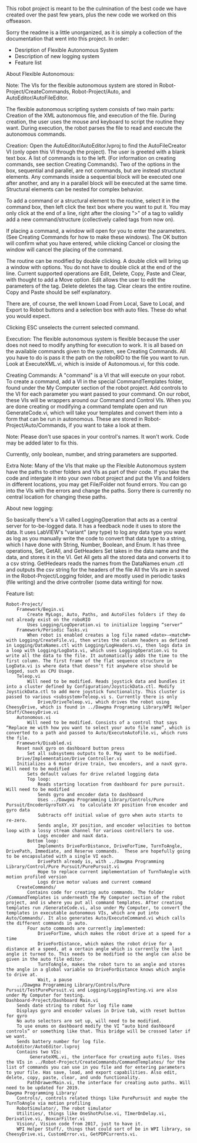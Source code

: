 ﻿This robot project is meant to be the culmination of the best code we have created over the past few years, plus the new code we worked on this offseason. 

Sorry the readme is a little unorganized, as it is simply a collection of the documentation that went into this project. In order:

* Desription of Flexible Autonomous System
* Description of new logging system
* Feature list



About Flexible Autonomous:

Note: The VIs for the flexible autonomous system are stored in Robot-Project/CreateCommands, Robot-Project/Auto, and AutoEditor/AutoFileEditor.
 
The flexible autonomous scripting system consists of two main parts: Creation of the XML autonomous file, and execution of the file. During creation, the user uses the mouse and keyboard to script the routine they want. During execution, the robot parses the file to read and execute the autonomous commands. 

Creation:
Open the AutoEditor/AutoEditor.lvproj to find the AutoFileCreator VI (only open this VI through the project). The user is greeted with a blank text box. A list of commands is to the left. (For information on creating commands, see section Creating Commands). Two of the options in the box, sequential and parallel, are not commands, but are instead structural elements. Any commands inside a sequential block will be executed one after another, and any in a parallel block will be executed at the same time. Structural elements can be nested for complex behavior. 

To add a command or a structural element to the routine, select it in the command box, then left click the text box where you want to put it. You may only click at the end of a line, right after the closing ">" of a tag to validly add a new command/structure (collectively called tags from now on).

If placing a command, a window will open for you to enter the parameters. (See Creating Commands for how to make these windows). The OK button will confirm what you have entered, while clicking Cancel or closing the window will cancel the placing of the command. 

The routine can be modified by double clicking. A double click will bring up a window with options. You do not have to double click at the end of the line. Current supported operations are Edit, Delete, Copy, Paste and Clear, with thought to add a Move option. Edit allows the user to edit the parameters of the tag. Delete deletes the tag. Clear clears the entire routine. Copy and Paste should be self explanatory. 

There are, of course, the well known Load From Local, Save to Local, and Export to Robot buttons and a selection box with auto files. These do what you would expect.

Clicking ESC unselects the current selected command.

Execution:
The flexible autonomous system is flexible because the user does not need to modify anything for execution to work. It is all based on the available commands given to the system, see Creating Commands. All you have to do is pass it the path on the roboRIO to the file you want to run. Look at ExecuteXML.vi, which is inside of Autonomous.vi, for this code.

Creating Commands:
A "command" is a VI that will execute on your robot. To create a command, add a VI in the special CommandTemplates folder, found under the My Computer section of the robot project. Add controls to the VI for each parameter you want passed to your command. On our robot, these VIs will be wrappers around our Command and Control VIs. When you are done creating or modifying a command template open and run GenerateCode.vi, which will take your templates and convert them into a form that can be run in autonomous. These are stored in Robot-Project/Auto/Commands, if you want to take a look at them.  

Note: Please don't use spaces in your control's names. It won't work. Code may be added later to fix this. 

Currently, only boolean, number, and string parameters are supported. 

Extra Note: Many of the VIs that make up the Flexible Autonomous system have the paths to other folders and VIs as part of their code. If you take the code and intergate it into your own robot project and put the VIs and folders in different locations, you may get File/Folder not found errors. You can go into the VIs with the errors and change the paths. Sorry there is currently no central location for changing these paths.




About new logging:

So basically there's a VI called LoggingOperation that acts as a central server for to-be-logged data. It has a feedback node it uses to store the data. It uses LabVIEW's "variant" (any type) to log any data type you want as log as you manually write the code to convert that data type to a string, which I have done with String, Number, Boolean, and Enum.
It has three operations, Set, GetAll, and GetHeaders
Set takes in the data name and the data, and stores it in the VI.
Get All gets all the stored data and converts it to a csv string.
GetHedears reads the names from the DataNames enum .ctl and outputs the csv string for the headers of the file
All the VIs are in saved in the Robot-Project/Logging folder, and are mostly used in periodic tasks (file writing) and the drive controller (some data writing) for now. 





Feature list:

	Robot-Project/
		Framework/Begin.vi		
			Create MyLogs, Auto, Paths, and AutoFiles folders if they do not already exist on the roboRIO
			Uses Logging/LogOperation.vi to initialize logging “server”
		Framework/Periodic Tasks.vi
			When robot is enabled creates a log file named <date>-<match#> with Logging/CreateFile.vi, then writes the column headers as defined in Logging/DataNames.ctl with Logging/LogHeaders.vi, then logs data in a loop with Logging/LogData.vi, which uses LoggingOperation.vi to write all the data to the file. It automatically adds the time to the first column. The first frame of the flat sequence structure in LogData.vi is where data that doesn’t fit anywhere else should be logged, such as CPU Usage.
		Teleop.vi
			Will need to be modified. Reads joystick data and bundles it into a cluster defined by Configuration/JoystickData.ctl. Modify JoystickData.ctl to add more joystick functionality. This cluster is passed to various <subsystem>Teleop.vi s. Currently there is only
				Drive/DriveTeleop.vi, which drives the robot using CheesyDrive, which is found in ../Dawgma Programing Library/WPI Helper Stuff/CheesyDrive.vi
		Autonomous.vi
			Will need to be modified. Consists of a control that says “Replace me with how you want to select your auto file name”, which is converted to a path and passed to Auto/ExecuteAutoFile.vi, which runs the file.  
		Framework/Disabled.vi
	 	Reset navX gyro on dashboard button press
			Set all subsystems outputs to 0. May want to be modified.  
		Drive/Implementation/Drive Controller.vi
		Initializes a 6 motor drive train, two encoders, and a navX gyro. Will need to be modified
			Sets default values for drive related logging data
			Top loop:
				Reads starting location from dashboard for pure pursuit. Will need to be modified
				Sends gyro and encoder data to dashboard
				Uses ../Dawgma Programming Library/Controls/Pure Pursuit/EncoderGyroToXY.vi  to calculate XY position from encoder and gyro data
				Subtracts off initial value of gyro when auto starts to re-zero. 
				Sends angle, XY position, and encoder velocities to bottom loop with a lossy stream channel for various controllers to use.
				Logs encoder and navX data.
			Bottom loop:
				Implements DriveForDistance, DriveForTime, TurnToAngle, DrivePath, Immediate, and Reserve commands.  These are hopefully going to be encapsulated with a single VI each.
				DrivePath already is, with ../Dawgma Programming Library/Control/Pure Pursuit/PurePursuit.vi
				Hope to replace current implementation of TurnToAngle with motion profiled version
				Logs drive motor values and current command
		CreateCommands/
			Contains code for creating auto commands. The folder /CommandTemplates is underneath the My Computer section of the robot project, and is where you put all command templates. After creating templates run /GenerateCode.vi, also under My Computer, to convert the templates in executable autonomous VIs, which are put into Auto/Commands/. It also generates Auto/ExecuteCommand.vi which calls the different commands in auto. 
			Four auto commands are currently implemented:
				DriveForTime, which makes the robot drive at a speed for a time
				DriveForDistance, which makes the robot drive for a distance at a speed, at a certain angle which is currently the last angle it turned to. This needs to be modified so the angle can also be given in the auto file editor.
				TurnToAngle, makes the robot turn to an angle and stores the angle in a global variable so DriveForDistance knows which angle to drive at. 
				Wait, a pause
		../Dawgma Programming Library/Controls/Pure Pursuit/TestPurePursuit.vi and Logging/LoggingTesting.vi are also under My Computer for testing. 
	Dashboard-Project/Dashboard Main.vi
		Sends date string to robot for log file name
		Displays gyro and encoder values in Drive tab, with reset button for gyro
		No auto selectors are set up, will need to be modified. 
		To use enums on dashboard modify the VI “auto bind dashboard controls” or something like that. This bridge will be crossed later if we want.
		Sends battery number for log file. 
	AutoEditor/AutoEditor.lvproj
		Contains two VIs:
			 GenerateXML.vi, the interface for creating auto files. Uses the VIs in ../Robot-Project/CreateCommands/CommandTemplates/ for the list of commands you can use in you file and for entering parameters to your file. Has save, load, and export capabilities. Also edit, delete, copy, paste, clear, and undo functionality. 
			PathDrawerMain.vi, the interface for creating auto paths. Will need to be updated for 2019.
	Dawgma Programming Library/
		Controls/, controls related things like PurePursuit and maybe the TurnToAngle via motion profiling
		RobotSimulator/, The robot simulator
		Utilities/, things like OneShotPulse.vi, TImerOnDelay.vi, Derivative.vi, BoxcarFilter.vi
		Vision/, Vision code from 2017, just to have it. 
		WPI Helper Stuff/, things that could sort of be in WPI library, so CheesyDrive.vi, CustomError.vi, GetPDPCurrents.vi.
